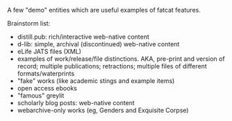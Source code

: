 
A few "demo" entities which are useful examples of fatcat features.

Brainstorm list:
- distill.pub: rich/interactive web-native content
- d-lib: simple, archival (discontinued) web-native content
- eLife JATS files (XML)
- examples of work/release/file distinctions. AKA, pre-print and version of record; multiple publications; retractions; multiple files of different formats/waterprints
- "fake" works (like academic stings and example items)
- open access ebooks
- "famous" greylit
- scholarly blog posts: web-native content
- webarchive-only works (eg, Genders and Exquisite Corpse)
